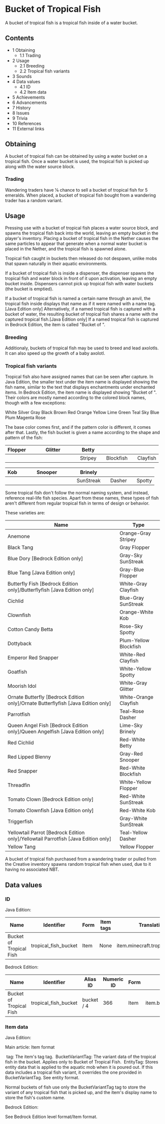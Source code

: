 # Bucket of Tropical Fish
A bucket of tropical fish is a tropical fish inside of a water bucket.

## Contents
- 1 Obtaining
	- 1.1 Trading
- 2 Usage
	- 2.1 Breeding
	- 2.2 Tropical fish variants
- 3 Sounds
- 4 Data values
	- 4.1 ID
	- 4.2 Item data
- 5 Achievements
- 6 Advancements
- 7 History
- 8 Issues
- 9 Trivia
- 10 References
- 11 External links

## Obtaining
A bucket of tropical fish can be obtained by using a water bucket on a tropical fish. Once a water bucket is used, the tropical fish is picked up along with the water source block.

### Trading
Wandering traders have 1⁄6 chance to sell a bucket of tropical fish for 5 emeralds. When placed, a bucket of tropical fish bought from a wandering trader has a random variant.

## Usage
Pressing use with a bucket of tropical fish places a water source block, and spawns the tropical fish back into the world, leaving an empty bucket in the player's inventory. Placing a bucket of tropical fish in the Nether causes the same particles to appear that generate when a normal water bucket is placed in the Nether, and the tropical fish is spawned alone.

Tropical fish caught in buckets then released do not despawn, unlike mobs that spawn naturally in their aquatic environments.

If a bucket of tropical fish is inside a dispenser, the dispenser spawns the tropical fish and water block in front of it upon activation, leaving an empty bucket inside. Dispensers cannot pick up tropical fish with water buckets (the bucket is emptied).

If a bucket of tropical fish is named a certain name through an anvil, the tropical fish inside displays that name as if it were named with a name tag.‌[Java Edition  only] Alternatively, if a named tropical fish is captured with a bucket of water, the resulting bucket of tropical fish shares a name with the captured tropical fish.‌[Java Edition  only] If a named tropical fish is captured in Bedrock Edition, the item is called "Bucket of <Name>".

### Breeding
Additionaly, buckets of tropical fish may be used to breed and lead axolotls. It can also speed up the growth of a baby axolotl.

### Tropical fish variants
Tropical fish also have assigned names that can be seen after capture. In Java Edition, the smaller text under the item name is displayed showing the fish name, similar to the text that displays enchantments under enchanted items. In Bedrock Edition, the item name is displayed showing "Bucket of <fish name>". Their colors are mostly named according to the colored block names, though with a few exceptions:


White
Silver
Gray
Black
Brown
Red
Orange
Yellow
Lime
Green
Teal
Sky
Blue
Plum
Magenta
Rose

The base color comes first, and if the pattern color is different, it comes after that. Lastly, the fish bucket is given a name according to the shape and pattern of the fish:

| Flopper |  |  |  | Glitter |  |  |  | Betty   |  |           |  |          |
|---------|--|--|--|---------|--|--|--|---------|--|-----------|--|----------|
|         |  |  |  |         |  |  |  | Stripey |  | Blockfish |  | Clayfish |

| Kob |  |  |  | Snooper |  |  |  | Brinely   |  |        |  |        |
|-----|--|--|--|---------|--|--|--|-----------|--|--------|--|--------|
|     |  |  |  |         |  |  |  | SunStreak |  | Dasher |  | Spotty |

Some tropical fish don't follow the normal naming system, and instead, reference real-life fish species. Apart from these names, these types of fish aren't different from regular tropical fish in terms of design or behavior.

These varieties are:

| Name                                                                                   | Type                  |
|----------------------------------------------------------------------------------------|-----------------------|
| Anemone                                                                                | Orange-Gray Stripey   |
| Black Tang                                                                             | Gray Flopper          |
| Blue Dory ‌[Bedrock Edition  only]                                                     | Gray-Sky SunStreak    |
| Blue Tang ‌[Java Edition  only]                                                        | Gray-Blue Flopper     |
| Butterfly Fish ‌[Bedrock Edition  only]/Butterflyfish ‌[Java Edition  only]            | White-Gray Clayfish   |
| Cichlid                                                                                | Blue-Gray SunStreak   |
| Clownfish                                                                              | Orange-White Kob      |
| Cotton Candy Betta                                                                     | Rose-Sky Spotty       |
| Dottyback                                                                              | Plum-Yellow Blockfish |
| Emperor Red Snapper                                                                    | White-Red Clayfish    |
| Goatfish                                                                               | White-Yellow Spotty   |
| Moorish Idol                                                                           | White-Gray Glitter    |
| Ornate Butterfly ‌[Bedrock Edition  only]/Ornate Butterflyfish ‌[Java Edition  only]   | White-Orange Clayfish |
| Parrotfish                                                                             | Teal-Rose Dasher      |
| Queen Angel Fish ‌[Bedrock Edition  only]/Queen Angelfish ‌[Java Edition  only]        | Lime-Sky Brinely      |
| Red Cichlid                                                                            | Red-White Betty       |
| Red Lipped Blenny                                                                      | Gray-Red Snooper      |
| Red Snapper                                                                            | Red-White Blockfish   |
| Threadfin                                                                              | White-Yellow Flopper  |
| Tomato Clown ‌[Bedrock Edition  only]                                                  | Red-White SunStreak   |
| Tomato Clownfish ‌[Java Edition  only]                                                 | Red-White Kob         |
| Triggerfish                                                                            | Gray-White SunStreak  |
| Yellowtail Parrot ‌[Bedrock Edition  only]/Yellowtail Parrotfish ‌[Java Edition  only] | Teal-Yellow Dasher    |
| Yellow Tang                                                                            | Yellow Flopper        |


A bucket of tropical fish purchased from a wandering trader or pulled from the Creative inventory spawns random tropical fish when used, due to it having no associated NBT.

## Data values
### ID
Java Edition:

| Name                    | Identifier           | Form | Item tags | Translation key                     |
|-------------------------|----------------------|------|-----------|-------------------------------------|
| Bucket of Tropical Fish | tropical_fish_bucket | Item | None      | item.minecraft.tropical_fish_bucket |

Bedrock Edition:

| Name                    | Identifier           | Alias ID   | Numeric ID | Form | Translation key                                    |
|-------------------------|----------------------|------------|------------|------|----------------------------------------------------|
| Bucket of Tropical Fish | tropical_fish_bucket | bucket / 4 | 366        | Item | item.bucketTropical.nameitem.bucketCustomFish.name |

### Item data
Java Edition:

Main article: Item format

 tag: The item's tag tag.
 BucketVariantTag: The variant data of the tropical fish in the bucket. Applies only to Bucket of Tropical Fish.
 EntityTag: Stores entity data that is applied to the aquatic mob when it is poured out. If this data includes a tropical fish variant, it overrides the one provided in BucketVariantTag.
See entity format.

Normal buckets of fish use only the BucketVariantTag tag to store the variant of any tropical fish that is picked up, and the item's display name to store the fish's custom name.

Bedrock Edition:

See Bedrock Edition level format/Item format.
